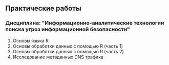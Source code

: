 ## Практические работы
### Дисциплина: "Информационно-аналитические технологии поиска угроз информационной безопасности"
1. Основы языка R
2. Основы обработки данных с помощью R (часть 1)
3. Основы обработки данных с помощью R (часть 2)
4. Исследование метаданных DNS трафика
